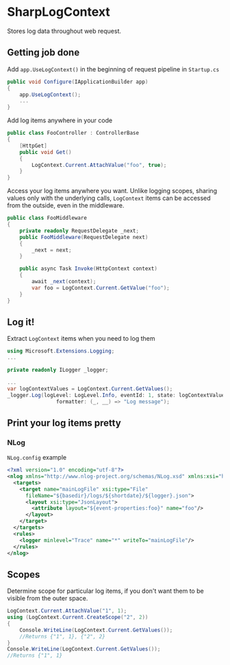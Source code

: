 # SharpLogContext
Stores log data throughout web request.

## Getting job done

Add `app.UseLogContext()` in the beginning of request pipeline in `Startup.cs`
```csharp
public void Configure(IApplicationBuilder app)
{
    app.UseLogContext();
    ...
}
```

Add log items anywhere in your code

```csharp
public class FooController : ControllerBase
{
    [HttpGet]
    public void Get()
    {
        LogContext.Current.AttachValue("foo", true);
    }
}
```

Access your log items anywhere you want. Unlike logging scopes, sharing values only with the underlying calls, `LogContext` items can be accessed from the outside, even in the middleware.
```csharp
public class FooMiddleware
{
    private readonly RequestDelegate _next;
    public FooMiddleware(RequestDelegate next)
    {
        _next = next;
    }

    public async Task Invoke(HttpContext context)
    {
        await _next(context);
        var foo = LogContext.Current.GetValue("foo");
    }
}
```

## Log it!
Extract `LogContext` items when you need to log them
```csharp
using Microsoft.Extensions.Logging;
...

private readonly ILogger _logger;

...
var logContextValues = LogContext.Current.GetValues();
_logger.Log(logLevel: LogLevel.Info, eventId: 1, state: logContextValues, exception: null,
                formatter: (_, __) => "Log message");
```

## Print your log items pretty 
### NLog
`NLog.config` example
```xml
<?xml version="1.0" encoding="utf-8"?>
<nlog xmlns="http://www.nlog-project.org/schemas/NLog.xsd" xmlns:xsi="http://www.w3.org/2001/XMLSchema-instance">
  <targets>
    <target name="mainLogFile" xsi:type="File"
      fileName="${basedir}/logs/${shortdate}/${logger}.json">
      <layout xsi:type="JsonLayout">
        <attribute layout="${event-properties:foo}" name="foo"/>
      </layout>
    </target>
  </targets>
  <rules>
    <logger minlevel="Trace" name="*" writeTo="mainLogFile"/>
  </rules>
</nlog>
```

## Scopes
Determine scope for particular log items, if you don't want them to be visible from the outer space.

```csharp
LogContext.Current.AttachValue("1", 1);
using (LogContext.Current.CreateScope("2", 2))
{
    Console.WriteLine(LogContext.Current.GetValues());
    //Returns {"1", 1}, {"2", 2}
}
Console.WriteLine(LogContext.Current.GetValues());
//Returns {"1", 1}
```
